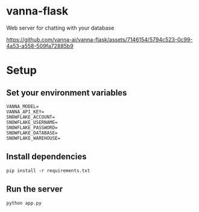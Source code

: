 # vanna-flask
Web server for chatting with your database



https://github.com/vanna-ai/vanna-flask/assets/7146154/5794c523-0c99-4a53-a558-509fa72885b9



# Setup

## Set your environment variables
```
VANNA_MODEL=
VANNA_API_KEY=
SNOWFLAKE_ACCOUNT=
SNOWFLAKE_USERNAME=
SNOWFLAKE_PASSWORD=
SNOWFLAKE_DATABASE=
SNOWFLAKE_WAREHOUSE=
```

## Install dependencies
```
pip install -r requirements.txt
```

## Run the server
```
python app.py
```

